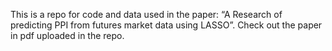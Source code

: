 This is a repo for code and data used in the paper: “A Research of predicting PPI from futures market data using LASSO”.
Check out the paper in pdf uploaded in the repo.
